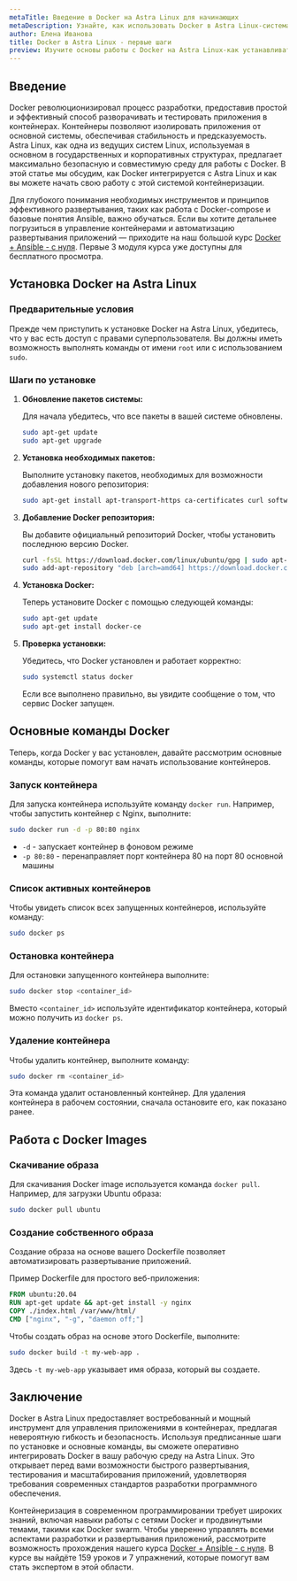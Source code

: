 ```yaml
---
metaTitle: Введение в Docker на Astra Linux для начинающих
metaDescription: Узнайте, как использовать Docker в Astra Linux-система контейнеризации, обеспечивающая совместимость и безопасность для приложения
author: Елена Иванова
title: Docker в Astra Linux - первые шаги
preview: Изучите основы работы с Docker на Astra Linux-как устанавливать, управлять контейнерами и обеспечивать безопасность в этой мощной ОС
---
```


## Введение

Docker революционизировал процесс разработки, предоставив простой и эффективный способ разворачивать и тестировать приложения в контейнерах. Контейнеры позволяют изолировать приложения от основной системы, обеспечивая стабильность и предсказуемость. Astra Linux, как одна из ведущих систем Linux, используемая в основном в государственных и корпоративных структурах, предлагает максимально безопасную и совместимую среду для работы с Docker. В этой статье мы обсудим, как Docker интегрируется с Astra Linux и как вы можете начать свою работу с этой системой контейнеризации.

Для глубокого понимания необходимых инструментов и принципов эффективного развертывания, таких как работа с Docker-compose и базовые понятия Ansible, важно обучаться. Если вы хотите детальнее погрузиться в управление контейнерами и автоматизацию развертывания приложений — приходите на наш большой курс [Docker + Ansible - с нуля](https://purpleschool.ru/course/docker). Первые 3 модуля курса уже доступны для бесплатного просмотра.

## Установка Docker на Astra Linux

### Предварительные условия

Прежде чем приступить к установке Docker на Astra Linux, убедитесь, что у вас есть доступ с правами суперпользователя. Вы должны иметь возможность выполнять команды от имени `root` или с использованием `sudo`.

### Шаги по установке

1. **Обновление пакетов системы:**

   Для начала убедитесь, что все пакеты в вашей системе обновлены.

   ```bash
   sudo apt-get update
   sudo apt-get upgrade
   ```

2. **Установка необходимых пакетов:**

   Выполните установку пакетов, необходимых для возможности добавления нового репозитория:

   ```bash
   sudo apt-get install apt-transport-https ca-certificates curl software-properties-common
   ```

3. **Добавление Docker репозитория:**

   Вы добавите официальный репозиторий Docker, чтобы установить последнюю версию Docker.

   ```bash
   curl -fsSL https://download.docker.com/linux/ubuntu/gpg | sudo apt-key add -
   sudo add-apt-repository "deb [arch=amd64] https://download.docker.com/linux/ubuntu $(lsb_release -cs) stable"
   ```

4. **Установка Docker:**

   Теперь установите Docker с помощью следующей команды:

   ```bash
   sudo apt-get update
   sudo apt-get install docker-ce
   ```

5. **Проверка установки:**

   Убедитесь, что Docker установлен и работает корректно:

   ```bash
   sudo systemctl status docker
   ```

   Если все выполнено правильно, вы увидите сообщение о том, что сервис Docker запущен.

## Основные команды Docker

Теперь, когда Docker у вас установлен, давайте рассмотрим основные команды, которые помогут вам начать использование контейнеров.

### Запуск контейнера

Для запуска контейнера используйте команду `docker run`. Например, чтобы запустить контейнер с Nginx, выполните:

```bash
sudo docker run -d -p 80:80 nginx
```

- `-d` - запускает контейнер в фоновом режиме
- `-p 80:80` - перенаправляет порт контейнера 80 на порт 80 основной машины

### Список активных контейнеров

Чтобы увидеть список всех запущенных контейнеров, используйте команду:

```bash
sudo docker ps
```

### Остановка контейнера

Для остановки запущенного контейнера выполните:

```bash
sudo docker stop <container_id>
```

Вместо `<container_id>` используйте идентификатор контейнера, который можно получить из `docker ps`.

### Удаление контейнера

Чтобы удалить контейнер, выполните команду:

```bash
sudo docker rm <container_id>
```

Эта команда удалит остановленный контейнер. Для удаления контейнера в рабочем состоянии, сначала остановите его, как показано ранее.

## Работа с Docker Images

### Скачивание образа

Для скачивания Docker image используется команда `docker pull`. Например, для загрузки Ubuntu образа:

```bash
sudo docker pull ubuntu
```

### Создание собственного образа

Создание образа на основе вашего Dockerfile позволяет автоматизировать развертывание приложений.

Пример Dockerfile для простого веб-приложения:

```dockerfile
FROM ubuntu:20.04
RUN apt-get update && apt-get install -y nginx
COPY ./index.html /var/www/html/
CMD ["nginx", "-g", "daemon off;"]
```

Чтобы создать образ на основе этого Dockerfile, выполните:

```bash
sudo docker build -t my-web-app .
```

Здесь `-t my-web-app` указывает имя образа, который вы создаете.

## Заключение

Docker в Astra Linux предоставляет востребованный и мощный инструмент для управления приложениями в контейнерах, предлагая невероятную гибкость и безопасность. Используя предписанные шаги по установке и основные команды, вы сможете оперативно интегрировать Docker в вашу рабочую среду на Astra Linux. Это открывает перед вами возможности быстрого развертывания, тестирования и масштабирования приложений, удовлетворяя требования современных стандартов разработки программного обеспечения.

Контейнеризация в современном программировании требует широких знаний, включая навыки работы с сетями Docker и продвинутыми темами, такими как Docker swarm. Чтобы уверенно управлять всеми аспектами разработки и развертывания приложений, рассмотрите возможность прохождения нашего курса [Docker + Ansible - с нуля](https://purpleschool.ru/course/docker). В курсе вы найдёте 159 уроков и 7 упражнений, которые помогут вам стать экспертом в этой области.
